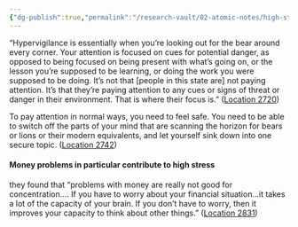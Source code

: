 ```yaml
---
{"dg-publish":true,"permalink":"/research-vault/02-atomic-notes/high-stress-levels-erode-ability-to-focus-on-single-tasks/"}
---
```


“Hypervigilance is essentially when you’re looking out for the bear around every corner. Your attention is focused on cues for potential danger, as opposed to being focused on being present with what’s going on, or the lesson you’re supposed to be learning, or doing the work you were supposed to be doing. It’s not that [people in this state are] not paying attention. It’s that they’re paying attention to any cues or signs of threat or danger in their environment. That is where their focus is.” ([Location 2720](https://readwise.io/to_kindle?action=open&asin=B093G9TS91&location=2720))

To pay attention in normal ways, you need to feel safe. You need to be able to switch off the parts of your mind that are scanning the horizon for bears or lions or their modern equivalents, and let yourself sink down into one secure topic. ([Location 2742](https://readwise.io/to_kindle?action=open&asin=B093G9TS91&location=2742))

#### Money problems in particular contribute to high stress

they found that “problems with money are really not good for concentration…. If you have to worry about your financial situation…it takes a lot of the capacity of your brain. If you don’t have to worry, then it improves your capacity to think about other things.” ([Location 2831](https://readwise.io/to_kindle?action=open&asin=B093G9TS91&location=2831))